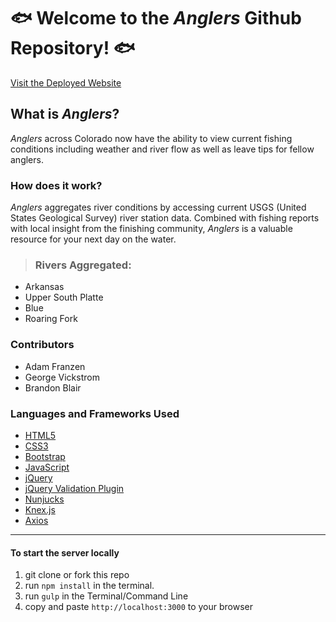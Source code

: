 # 🐟 Welcome to the *Anglers* Github Repository! 🐟

[Visit the Deployed Website](https://ancient-basin-31517.herokuapp.com/landing)

## What is *Anglers*?
*Anglers* across Colorado now have the ability to view current fishing conditions including weather and river flow as well as leave tips for fellow anglers.

### How does it work?
*Anglers* aggregates river conditions by accessing current USGS (United States Geological Survey) river station data. Combined with fishing reports with local insight from the finishing community, *Anglers* is a valuable resource for your next day on the water.

>### Rivers Aggregated:
- Arkansas
- Upper South Platte
- Blue
- Roaring Fork

### Contributors
- Adam Franzen
- George Vickstrom
- Brandon Blair

### Languages and Frameworks Used
- [HTML5](https://developer.mozilla.org/en-US/docs/Web/HTML)
- [CSS3](https://developer.mozilla.org/en-US/docs/Web/CSS)
- [Bootstrap](http://getbootstrap.com/)
- [JavaScript](https://developer.mozilla.org/en-US/docs/Web/JavaScript)
- [jQuery](https://jquery.com/)
- [jQuery Validation Plugin](https://jqueryvalidation.org/)
- [Nunjucks](https://mozilla.github.io/nunjucks/)
- [Knex.js](http://knexjs.org/)
- [Axios](https://github.com/mzabriskie/axios)

_________
#### To start the server locally

1. git clone or fork this repo
1. run `npm install` in the terminal.
1. run `gulp` in the Terminal/Command Line
1. copy and paste `http://localhost:3000` to your browser
